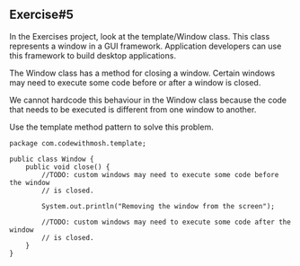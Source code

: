 ## Exercise#5


In the Exercises project, look at the template/Window class. This class represents a window in a GUI framework. Application developers can use this framework to build desktop applications.  


The Window class has a method for closing a window. Certain windows may need to execute some code before or after a window is closed. 

We cannot hardcode this behaviour in the Window class because the code that needs to be executed is different from one window to another. 

Use the template method pattern to solve this problem.  

```
package com.codewithmosh.template;

public class Window {
    public void close() {
        //TODO: custom windows may need to execute some code before the window
        // is closed.

        System.out.println("Removing the window from the screen");

        //TODO: custom windows may need to execute some code after the window
        // is closed.
    }
}

```
